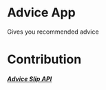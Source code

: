 # Advice App
Gives you recommended advice

# Contribution
##### [Advice Slip API](https://api.adviceslip.com/)